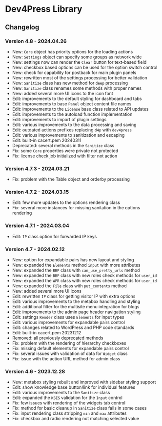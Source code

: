 # Dev4Press Library

## Changelog

### Version 4.8 - 2024.04.26

* New: `Core` object has priority options for the loading actions
* New: `Settings` object can specify some groups as network wide
* New: settings now can render the `Clear` button for text-based field
* New: checkbox based options can be used for the option switch control
* New: check for capability for postback for main plugin panels
* New: rewritten most of the settings processing for better validation
* New: `Sanitize` class has new method for `deep` processing
* New: `Sanitize` class renames some methods with proper names
* New: added several more UI icons to the icon font
* Edit: improvements to the default styling for dashboard and tabs
* Edit: improvements to base `Panel` object content file names
* Edit: improvements to the `License` base class related to API updates
* Edit: improvements to the autoload function implementation
* Edit: improvements to import of plugin settings
* Edit: various improvements to the data processing and saving
* Edit: outdated actions prefixes replacing `d4p` with `dev4press`
* Edit: various improvements to sanitization and escaping
* Edit: built-in cacert.pem 20240311
* Deprecated: several methods in the `Sanitize` class
* Fix: some `Core` properties were private not protected
* Fix: license check job initialized with filter not action

### Version 4.7.3 - 2024.03.21

* Fix: problem with the Table object and orderby processing

### Version 4.7.2 - 2024.03.15

* Edit: few more updates to the options rendering class
* Fix: several more instances for missing sanitation in the options rendering

### Version 4.7.1 - 2024.03.04

* Edit: `IP` class option for forwarded IP keys

### Version 4.7 - 2024.02.12

* New: option for expandable pairs has new layout and styling
* New: expanded the `Elements` method `input` with more attributes
* New: expanded the `BBP` class with `can_use_pretty_urls` method
* New: expanded the `BBP` class with new roles check methods for `user_id`
* New: expanded the `WPR` class with new roles check methods for `user_id`
* New: expanded the `File` class with `put_contents` method
* New: added several more UI icons
* Edit: rewritten `IP` class for getting visitor IP with extra options
* Edit: various improvements to the metabox handling and styling
* Edit: additional filter for the multisite menu integration for blogs
* Edit: improvements to the admin page header navigation styling
* Edit: settings `Render` class uses `Elements` for input types
* Edit: various improvements for expandable pairs control
* Edit: changes related to WordPress and PHP code standards
* Edit: built-in cacert.pem 20231212
* Removed: all previously deprecated methods
* Fix: problem with the rendering of hierarchy checkboxes
* Fix: missing default elements for expandable pairs control
* Fix: several issues with validation of data for `Widget` class
* Fix: issue with the action URL method for admin class

### Version 4.6 - 2023.12.28

* New: metabox styling rebuilt and improved with sidebar styling support
* Edit: show knowledge base button/link for individual features
* Edit: various improvements to the `Sanitize` class
* Edit: expanded the `KSES` validation for the `Input` control
* Fix: few issues with rendering of the widgets tab control
* Fix: method for basic cleanup in `Sanitize` class fails in some cases
* Fix: input rendering class stripping `min` and `max` attributes
* Fix: checkbox and radio rendering not matching selected value
